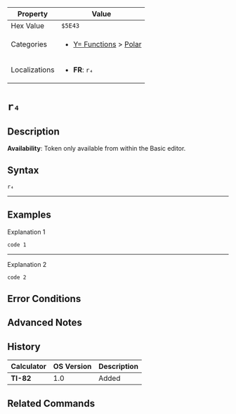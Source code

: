 | Property      | Value |
|---------------|-------|
| Hex Value     | `$5E43`|
| Categories    | <ul><li>[Y= Functions](<../categories/Y= Functions.md>) > [Polar](<../categories/Y= Functions.md#Polar>)</li></ul> |
| Localizations | <ul><li><b>FR</b>: `r₄`</li></ul> |

# `r₄`

## Description



<b>Availability</b>: Token only available from within the Basic editor.

## Syntax
`r₄`

<hr>

## Examples

Explanation 1
```ti-basic
code 1
```
---
Explanation 2
```ti-basic
code 2
```

## Error Conditions


## Advanced Notes


## History
| Calculator | OS Version | Description |
|------------|------------|-------------|
| <b>TI-82</b> | 1.0 | Added

## Related Commands

    
